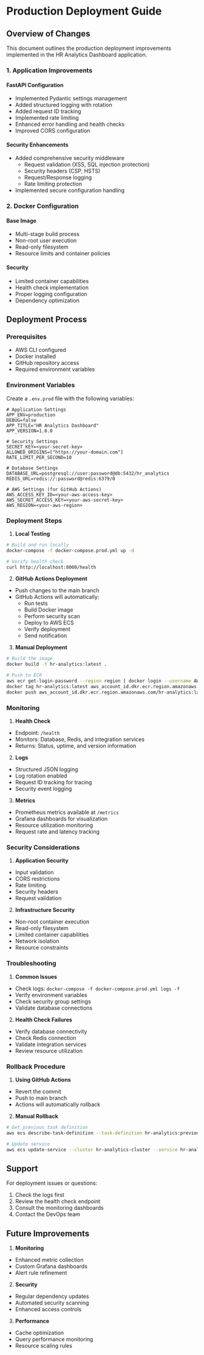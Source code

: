 # Production Deployment Guide

## Overview of Changes

This document outlines the production deployment improvements implemented in the HR Analytics Dashboard application.

### 1. Application Improvements

#### FastAPI Configuration
- Implemented Pydantic settings management
- Added structured logging with rotation
- Added request ID tracking
- Implemented rate limiting
- Enhanced error handling and health checks
- Improved CORS configuration

#### Security Enhancements
- Added comprehensive security middleware
  * Request validation (XSS, SQL injection protection)
  * Security headers (CSP, HSTS)
  * Request/Response logging
  * Rate limiting protection
- Implemented secure configuration handling

### 2. Docker Configuration

#### Base Image
- Multi-stage build process
- Non-root user execution
- Read-only filesystem
- Resource limits and container policies

#### Security
- Limited container capabilities
- Health check implementation
- Proper logging configuration
- Dependency optimization

## Deployment Process

### Prerequisites
- AWS CLI configured
- Docker installed
- GitHub repository access
- Required environment variables

### Environment Variables

Create a `.env.prod` file with the following variables:
```env
# Application Settings
APP_ENV=production
DEBUG=false
APP_TITLE="HR Analytics Dashboard"
APP_VERSION=1.0.0

# Security Settings
SECRET_KEY=<your-secret-key>
ALLOWED_ORIGINS=["https://your-domain.com"]
RATE_LIMIT_PER_SECOND=10

# Database Settings
DATABASE_URL=postgresql://user:password@db:5432/hr_analytics
REDIS_URL=redis://:password@redis:6379/0

# AWS Settings (for GitHub Actions)
AWS_ACCESS_KEY_ID=<your-aws-access-key>
AWS_SECRET_ACCESS_KEY=<your-aws-secret-key>
AWS_REGION=<your-aws-region>
```

### Deployment Steps

1. **Local Testing**
```bash
# Build and run locally
docker-compose -f docker-compose.prod.yml up -d

# Verify health check
curl http://localhost:8000/health
```

2. **GitHub Actions Deployment**
- Push changes to the main branch
- GitHub Actions will automatically:
  * Run tests
  * Build Docker image
  * Perform security scan
  * Deploy to AWS ECS
  * Verify deployment
  * Send notification

3. **Manual Deployment**
```bash
# Build the image
docker build -t hr-analytics:latest .

# Push to ECR
aws ecr get-login-password --region region | docker login --username AWS --password-stdin aws_account_id.dkr.ecr.region.amazonaws.com
docker tag hr-analytics:latest aws_account_id.dkr.ecr.region.amazonaws.com/hr-analytics:latest
docker push aws_account_id.dkr.ecr.region.amazonaws.com/hr-analytics:latest
```

### Monitoring

1. **Health Check**
- Endpoint: `/health`
- Monitors: Database, Redis, and integration services
- Returns: Status, uptime, and version information

2. **Logs**
- Structured JSON logging
- Log rotation enabled
- Request ID tracking for tracing
- Security event logging

3. **Metrics**
- Prometheus metrics available at `/metrics`
- Grafana dashboards for visualization
- Resource utilization monitoring
- Request rate and latency tracking

### Security Considerations

1. **Application Security**
- Input validation
- CORS restrictions
- Rate limiting
- Security headers
- Request validation

2. **Infrastructure Security**
- Non-root container execution
- Read-only filesystem
- Limited container capabilities
- Network isolation
- Resource constraints

### Troubleshooting

1. **Common Issues**
- Check logs: `docker-compose -f docker-compose.prod.yml logs -f`
- Verify environment variables
- Check security group settings
- Validate database connections

2. **Health Check Failures**
- Verify database connectivity
- Check Redis connection
- Validate integration services
- Review resource utilization

### Rollback Procedure

1. **Using GitHub Actions**
- Revert the commit
- Push to main branch
- Actions will automatically rollback

2. **Manual Rollback**
```bash
# Get previous task definition
aws ecs describe-task-definition --task-definition hr-analytics:previous

# Update service
aws ecs update-service --cluster hr-analytics-cluster --service hr-analytics-service --task-definition hr-analytics:previous
```

## Support

For deployment issues or questions:
1. Check the logs first
2. Review the health check endpoint
3. Consult the monitoring dashboards
4. Contact the DevOps team

## Future Improvements

1. **Monitoring**
- Enhanced metric collection
- Custom Grafana dashboards
- Alert rule refinement

2. **Security**
- Regular dependency updates
- Automated security scanning
- Enhanced access controls

3. **Performance**
- Cache optimization
- Query performance monitoring
- Resource scaling rules
